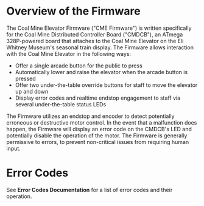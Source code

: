 # Overview of the Firmware

The Coal Mine Elevator Firmware ("CME Firmware") is written specifically for the Coal Mine Distributed Controller Board ("CMDCB"), an ATmega 328P-powered board that attaches to the Coal Mine Elevator on the Eli Whitney Museum's seasonal train display. The Firmware allows interaction with the Coal Mine Elevator in the following ways:

+ Offer a single arcade button for the public to press
+ Automatically lower and raise the elevator when the arcade button is pressed
+ Offer two under-the-table override buttons for staff to move the elevator up and down
+ Display error codes and realtime endstop engagement to staff via several under-the-table status LEDs

The Firmware utilizes an endstop and encoder to detect potentially erroneous or destructive motor control. In the event that a malfunction does happen, the Firmware will display an error code on the CMDCB's LED and potentially disable the operation of the motor. The Firmware is generally permissive to errors, to prevent non-critical issues from requiring human input.


# Error Codes

See **Error Codes Documentation** for a list of error codes and their operation.

